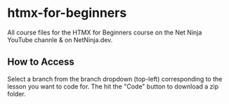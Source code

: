 # htmx-for-beginners
All course files for the HTMX for Beginners course on the Net Ninja YouTube channle &amp; on NetNinja.dev.

## How to Access
Select a branch from the branch dropdown (top-left) corresponding to the lesson you want to code for. The hit the "Code" button to download a zip folder.
